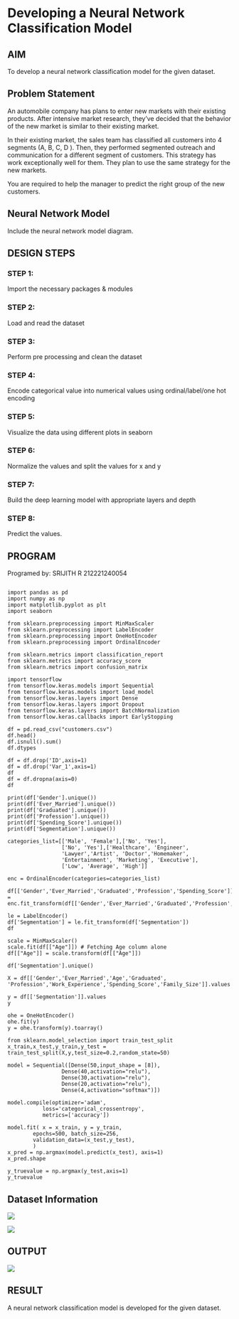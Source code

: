 # Developing a Neural Network Classification Model

## AIM

To develop a neural network classification model for the given dataset.

## Problem Statement

An automobile company has plans to enter new markets with their existing products. After intensive market research, they’ve decided that the behavior of the new market is similar to their existing market.

In their existing market, the sales team has classified all customers into 4 segments (A, B, C, D ). Then, they performed segmented outreach and communication for a different segment of customers. This strategy has work exceptionally well for them. They plan to use the same strategy for the new markets.

You are required to help the manager to predict the right group of the new customers.

## Neural Network Model

Include the neural network model diagram.

## DESIGN STEPS

### STEP 1:

Import the necessary packages & modules

### STEP 2:

Load and read the dataset

### STEP 3:

Perform pre processing and clean the dataset

### STEP 4:

Encode categorical value into numerical values using ordinal/label/one hot encoding

### STEP 5:

Visualize the data using different plots in seaborn

### STEP 6:

Normalize the values and split the values for x and y

### STEP 7:

Build the deep learning model with appropriate layers and depth

### STEP 8:

Predict the values.

## PROGRAM
Programed by: SRIJITH R 212221240054
```

import pandas as pd
import numpy as np
import matplotlib.pyplot as plt
import seaborn

from sklearn.preprocessing import MinMaxScaler
from sklearn.preprocessing import LabelEncoder
from sklearn.preprocessing import OneHotEncoder
from sklearn.preprocessing import OrdinalEncoder

from sklearn.metrics import classification_report
from sklearn.metrics import accuracy_score
from sklearn.metrics import confusion_matrix

import tensorflow
from tensorflow.keras.models import Sequential
from tensorflow.keras.models import load_model
from tensorflow.keras.layers import Dense
from tensorflow.keras.layers import Dropout
from tensorflow.keras.layers import BatchNormalization
from tensorflow.keras.callbacks import EarlyStopping

df = pd.read_csv("customers.csv")
df.head()
df.isnull().sum()
df.dtypes

df = df.drop('ID',axis=1)
df = df.drop('Var_1',axis=1)
df
df = df.dropna(axis=0)
df

print(df['Gender'].unique())
print(df['Ever_Married'].unique())
print(df['Graduated'].unique())
print(df['Profession'].unique())
print(df['Spending_Score'].unique())
print(df['Segmentation'].unique())

categories_list=[['Male', 'Female'],['No', 'Yes'],
                 ['No', 'Yes'],['Healthcare', 'Engineer',
                 'Lawyer','Artist', 'Doctor','Homemaker',
                 'Entertainment', 'Marketing', 'Executive'],
                 ['Low', 'Average', 'High']]

enc = OrdinalEncoder(categories=categories_list)

df[['Gender','Ever_Married','Graduated','Profession','Spending_Score']] = enc.fit_transform(df[['Gender','Ever_Married','Graduated','Profession','Spending_Score']])

le = LabelEncoder()
df['Segmentation'] = le.fit_transform(df['Segmentation'])
df

scale = MinMaxScaler()
scale.fit(df[["Age"]]) # Fetching Age column alone
df[["Age"]] = scale.transform(df[["Age"]])

df['Segmentation'].unique()

X = df[['Gender','Ever_Married','Age','Graduated', 'Profession','Work_Experience','Spending_Score','Family_Size']].values

y = df[['Segmentation']].values
y

ohe = OneHotEncoder()
ohe.fit(y)
y = ohe.transform(y).toarray()

from sklearn.model_selection import train_test_split
x_train,x_test,y_train,y_test = train_test_split(X,y,test_size=0.2,random_state=50)

model = Sequential([Dense(50,input_shape = [8]),
                 Dense(40,activation="relu"),
                 Dense(30,activation="relu"),
                 Dense(20,activation="relu"),
                 Dense(4,activation="softmax")])

model.compile(optimizer='adam',
           loss='categorical_crossentropy',
           metrics=['accuracy'])

model.fit( x = x_train, y = y_train,
        epochs=500, batch_size=256,
        validation_data=(x_test,y_test),
        )
x_pred = np.argmax(model.predict(x_test), axis=1)
x_pred.shape

y_truevalue = np.argmax(y_test,axis=1)
y_truevalue

```

## Dataset Information

![](o1.png)

![](o2.png)

## OUTPUT

![](o3.png)

## RESULT

A neural network classification model is developed for the given dataset.
